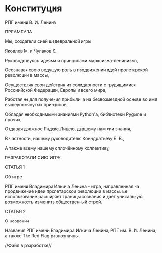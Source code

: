 # Конституция
РПГ имени В. И. Ленина

ПРЕАМБУЛА

Мы, создатели сией шедевральной игры

Яковлев М. и Чулаков К.

Руководствуясь идеями и принципами марксизма-ленинизма,

Осознавая свою ведущую роль в продвижении идей пролетарской революции в массы,

Осуществляя свои действия из солидарности с трудящимися Россиийской Федерации, Европы и всего мира,

Работая не для получения прибыли, а на безвозмездной основе во имя вышеупомянутых принципов,

Обладая необходимыми знаниями Python'а, библиотеки Pygame и прочих,

Отдавая должное Яндекс.Лицею, давшему нам сии знания,

В частности, нашему руководителю Конндратьеву Е. В.,

А также всему нашему сплочённому коллективу,


РАЗРАБОТАЛИ СИЮ ИГРУ.


СТАТЬЯ 1

Об игре

  РПГ имени Владимира Ильича Ленина - игра, направленная на продвижение идей пролетарской революции в массы. Её использование
  расширяет границы сознания и даёт уникальную возможность изменить общественный строй.

СТАТЬЯ 2

О названии

  Названия РПГ имени Владимира Ильича Ленина, РПГ им. В. И. Ленина, а также The Red Flag равнозначны.

//Файл в разработке//

